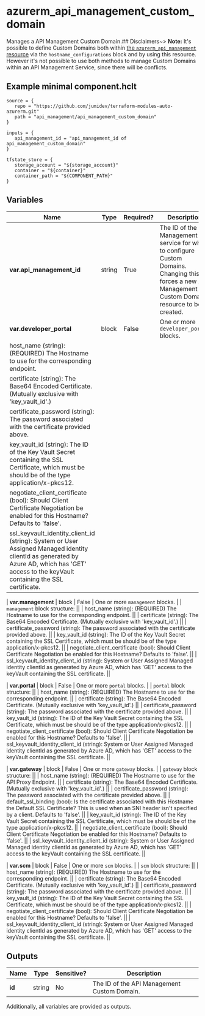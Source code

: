 # azurerm_api_management_custom_domain

Manages a API Management Custom Domain.## Disclaimers~> **Note:** It's possible to define Custom Domains both within [the `azurerm_api_management` resource](api_management.html) via the `hostname_configurations` block and by using this resource. However it's not possible to use both methods to manage Custom Domains within an API Management Service, since there will be conflicts.

## Example minimal component.hclt

```hcl
source = {
   repo = "https://github.com/jumidev/terraform-modules-auto-azurerm.git" 
   path = "api_management/api_management_custom_domain" 
}

inputs = {
   api_management_id = "api_management_id of api_management_custom_domain" 
}

tfstate_store = {
   storage_account = "${storage_account}" 
   container = "${container}" 
   container_path = "${COMPONENT_PATH}" 
}

```

## Variables

| Name | Type | Required? |  Description |
| ---- | ---- | --------- |  ----------- |
| **var.api_management_id** | string | True | The ID of the API Management service for which to configure Custom Domains. Changing this forces a new API Management Custom Domain resource to be created. | 
| **var.developer_portal** | block | False | One or more `developer_portal` blocks. | | `developer_portal` block structure: || 
|   host_name (string): (REQUIRED) The Hostname to use for the corresponding endpoint. ||
|   certificate (string): The Base64 Encoded Certificate. (Mutually exclusive with 'key_vault_id'.) ||
|   certificate_password (string): The password associated with the certificate provided above. ||
|   key_vault_id (string): The ID of the Key Vault Secret containing the SSL Certificate, which must be should be of the type application/x-pkcs12. ||
|   negotiate_client_certificate (bool): Should Client Certificate Negotiation be enabled for this Hostname? Defaults to 'false'. ||
|   ssl_keyvault_identity_client_id (string): System or User Assigned Managed identity clientId as generated by Azure AD, which has 'GET' access to the keyVault containing the SSL certificate. ||

| **var.management** | block | False | One or more `management` blocks. | | `management` block structure: || 
|   host_name (string): (REQUIRED) The Hostname to use for the corresponding endpoint. ||
|   certificate (string): The Base64 Encoded Certificate. (Mutually exclusive with 'key_vault_id'.) ||
|   certificate_password (string): The password associated with the certificate provided above. ||
|   key_vault_id (string): The ID of the Key Vault Secret containing the SSL Certificate, which must be should be of the type application/x-pkcs12. ||
|   negotiate_client_certificate (bool): Should Client Certificate Negotiation be enabled for this Hostname? Defaults to 'false'. ||
|   ssl_keyvault_identity_client_id (string): System or User Assigned Managed identity clientId as generated by Azure AD, which has 'GET' access to the keyVault containing the SSL certificate. ||

| **var.portal** | block | False | One or more `portal` blocks. | | `portal` block structure: || 
|   host_name (string): (REQUIRED) The Hostname to use for the corresponding endpoint. ||
|   certificate (string): The Base64 Encoded Certificate. (Mutually exclusive with 'key_vault_id'.) ||
|   certificate_password (string): The password associated with the certificate provided above. ||
|   key_vault_id (string): The ID of the Key Vault Secret containing the SSL Certificate, which must be should be of the type application/x-pkcs12. ||
|   negotiate_client_certificate (bool): Should Client Certificate Negotiation be enabled for this Hostname? Defaults to 'false'. ||
|   ssl_keyvault_identity_client_id (string): System or User Assigned Managed identity clientId as generated by Azure AD, which has 'GET' access to the keyVault containing the SSL certificate. ||

| **var.gateway** | block | False | One or more `gateway` blocks. | | `gateway` block structure: || 
|   host_name (string): (REQUIRED) The Hostname to use for the API Proxy Endpoint. ||
|   certificate (string): The Base64 Encoded Certificate. (Mutually exclusive with 'key_vault_id'.) ||
|   certificate_password (string): The password associated with the certificate provided above. ||
|   default_ssl_binding (bool): Is the certificate associated with this Hostname the Default SSL Certificate? This is used when an SNI header isn't specified by a client. Defaults to 'false'. ||
|   key_vault_id (string): The ID of the Key Vault Secret containing the SSL Certificate, which must be should be of the type application/x-pkcs12. ||
|   negotiate_client_certificate (bool): Should Client Certificate Negotiation be enabled for this Hostname? Defaults to 'false'. ||
|   ssl_keyvault_identity_client_id (string): System or User Assigned Managed identity clientId as generated by Azure AD, which has 'GET' access to the keyVault containing the SSL certificate. ||

| **var.scm** | block | False | One or more `scm` blocks. | | `scm` block structure: || 
|   host_name (string): (REQUIRED) The Hostname to use for the corresponding endpoint. ||
|   certificate (string): The Base64 Encoded Certificate. (Mutually exclusive with 'key_vault_id'.) ||
|   certificate_password (string): The password associated with the certificate provided above. ||
|   key_vault_id (string): The ID of the Key Vault Secret containing the SSL Certificate, which must be should be of the type application/x-pkcs12. ||
|   negotiate_client_certificate (bool): Should Client Certificate Negotiation be enabled for this Hostname? Defaults to 'false'. ||
|   ssl_keyvault_identity_client_id (string): System or User Assigned Managed identity clientId as generated by Azure AD, which has 'GET' access to the keyVault containing the SSL certificate. ||




## Outputs

| Name | Type | Sensitive? | Description |
| ---- | ---- | --------- | --------- |
| **id** | string | No  | The ID of the API Management Custom Domain. | 

Additionally, all variables are provided as outputs.
